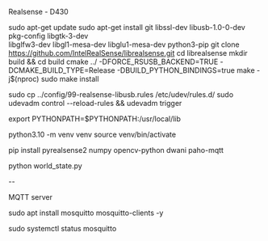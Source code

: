 Realsense - D430

sudo apt-get update
sudo apt-get install git libssl-dev libusb-1.0-0-dev pkg-config libgtk-3-dev \
    libglfw3-dev libgl1-mesa-dev libglu1-mesa-dev python3-pip
git clone https://github.com/IntelRealSense/librealsense.git
cd librealsense
mkdir build && cd build
cmake ../ -DFORCE_RSUSB_BACKEND=TRUE -DCMAKE_BUILD_TYPE=Release -DBUILD_PYTHON_BINDINGS=true
make -j$(nproc)
sudo make install


sudo cp ../config/99-realsense-libusb.rules /etc/udev/rules.d/
sudo udevadm control --reload-rules && udevadm trigger


export PYTHONPATH=$PYTHONPATH:/usr/local/lib


python3.10 -m venv venv
source venv/bin/activate

pip install pyrealsense2 numpy opencv-python dwani paho-mqtt


python world_state.py

-- 

MQTT server

sudo apt install mosquitto mosquitto-clients -y

sudo systemctl status mosquitto